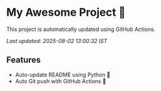 # My Awesome Project 🚀

This project is automatically updated using GitHub Actions.

_Last updated: 2025-08-02 13:00:32 IST_

## Features
- Auto-update README using Python 🐍
- Auto Git push with GitHub Actions 🤖
